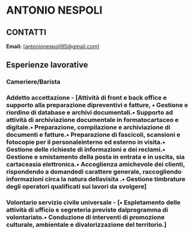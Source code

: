 # ANTONIO NESPOLI
## CONTATTI
**Email:** [antonionespoli95@gmail.com]
## Esperienze lavorative
### Cameriere/Barista 
### Addetto accettazione - [Attività di front e back office e supporto alla preparazione dipreventivi e fatture, • Gestione e riordino di database e archivi documentali.• Supporto ad attività di archiviazione documentale in formatocartaceo e digitale.• Preparazione, compilazione e archiviazione di documenti e fatture.• Preparazione di fascicoli, scansioni e fotocopie per il personaleinterno ed esterno in visita.• Gestione delle richieste di informazioni e dei reclami.• Gestione e smistamento della posta in entrata e in uscita, sia cartaceasia elettronica.• Accoglienza  amichevole dei clienti, rispondendo a domandedi carattere generale, raccogliendo informazioni circa la natura dellavisita .• Gestione timbrature degli operatori qualificati sui lavori da svolgere]
### Volontario servizio civile universale - [• Espletamento delle attività di ufficio e segreteria previste dalprogramma di volontariato.• Conduzione di interventi di promozione culturale, ambientale e divalorizzazione del territorio.]
